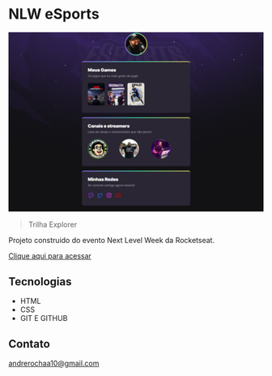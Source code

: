 # NLW eSports

![preview](./.github/preview.png)
> Trilha Explorer

Projeto construido do evento Next Level Week da Rocketseat.

[Clique aqui para acessar](https://andrerochaa10.github.io/NLW)

## Tecnologias

- HTML
- CSS
- GIT E GITHUB

## Contato

andrerochaa10@gmail.com